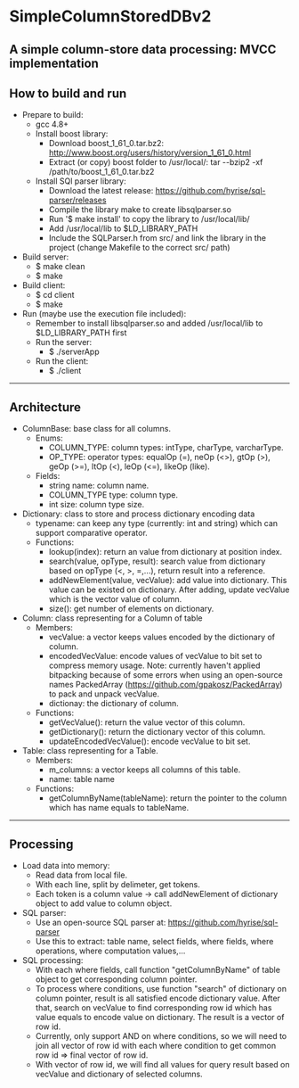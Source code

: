 # SimpleColumnStoredDBv2
A simple column-store data processing: MVCC implementation
--------------------
How to build and run
--------------------
- Prepare to build:
  + gcc 4.8+
  + Install boost library:
    + Download boost_1_61_0.tar.bz2: http://www.boost.org/users/history/version_1_61_0.html
    + Extract (or copy) boost folder to /usr/local/: tar --bzip2 -xf /path/to/boost_1_61_0.tar.bz2
  + Install SQl parser library:
    + Download the latest release: https://github.com/hyrise/sql-parser/releases
    + Compile the library make to create libsqlparser.so
    + Run '$ make install' to copy the library to /usr/local/lib/
    + Add /usr/local/lib to $LD_LIBRARY_PATH
    + Include the SQLParser.h from src/ and link the library in the project (change Makefile to the correct src/ path)
- Build server: 
  + $ make clean
  + $ make
- Build client:
  + $ cd client
  + $ make
- Run (maybe use the execution file included):
  + Remember to install libsqlparser.so and added /usr/local/lib to $LD_LIBRARY_PATH first
  + Run the server:
    + $ ./serverApp
  + Run the client:
    + $ ./client

------------
Architecture
------------
- ColumnBase: base class for all columns.
  + Enums:
    + COLUMN_TYPE: column types: intType, charType, varcharType.
    + OP_TYPE: operator types: equalOp (=), neOp (<>), gtOp (>), geOp (>=), ltOp (<), leOp (<=), likeOp (like).
  + Fields:
    + string name: column name.
    + COLUMN_TYPE type: column type.
    + int size: column type size.
- Dictionary: class to store and process dictionary encoding data
  + typename<T>: can keep any type (currently: int and string) which can support comparative operator.
  + Functions:
    + lookup(index): return an value from dictionary at position index.
    + search(value, opType, result): search value from dictionary based on opType (<, >, =,...), return result into a reference.
    + addNewElement(value, vecValue): add value into dictionary. This value can be existed on dictionary. After adding, update vecValue
                                      which is the vector value of column.
    + size(): get number of elements on dictionary.
- Column: class representing for a Column of table
  + Members:
    + vecValue: a vector keeps values encoded by the dictionary of column.
    + encodedVecValue: encode values of vecValue to bit set to compress memory usage.
    Note: currently haven't applied bitpacking because of some errors when using an open-source names PackedArray 
  (https://github.com/gpakosz/PackedArray) to pack and unpack vecValue.
    + dictionay: the dictionary of column.
  + Functions:
    + getVecValue(): return the value vector of this column.
    + getDictionary(): return the dictionary vector of this column.
    + updateEncodedVecValue(): encode vecValue to bit set.
- Table: class representing for a Table.
  + Members:
    + m_columns: a vector keeps all columns of this table.
    + name: table name
  + Functions:
    + getColumnByName(tableName): return the pointer to the column which has name equals to tableName.

-----------
Processing
-----------
- Load data into memory:
  + Read data from local file.
  + With each line, split by delimeter, get tokens.
  + Each token is a column value -> call addNewElement of dictionary object to add value to column object.
- SQL parser:
  + Use an open-source SQL parser at: https://github.com/hyrise/sql-parser
  + Use this to extract: table name, select fields, where fields, where operations, where computation values,...
- SQL processing:
  + With each where fields, call function "getColumnByName" of table object to get corresponding column pointer.
  + To process where conditions, use function "search" of dictionary on column pointer, result is all satisfied encode
    dictionary value. After that, search on vecValue to find corresponding row id which has value equals to encode value
    on dictionary. The result is a vector of row id.
  + Currently, only support AND on where conditions, so we will need to join all vector of row id with each where condition
    to get common row id => final vector of row id.
  + With vector of row id, we will find all values for query result based on vecValue and dictionary of selected columns.

  
